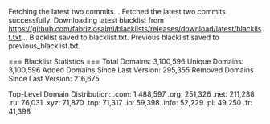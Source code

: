 Fetching the latest two commits...
Fetched the latest two commits successfully.
Downloading latest blacklist from https://github.com/fabriziosalmi/blacklists/releases/download/latest/blacklist.txt...
Blacklist saved to blacklist.txt.
Previous blacklist saved to previous_blacklist.txt.

=== Blacklist Statistics ===
Total Domains: 3,100,596
Unique Domains: 3,100,596
Added Domains Since Last Version: 295,355
Removed Domains Since Last Version: 216,675

Top-Level Domain Distribution:
  .com: 1,488,597
  .org: 251,326
  .net: 211,238
  .ru: 76,031
  .xyz: 71,870
  .top: 71,317
  .io: 59,398
  .info: 52,229
  .pl: 49,250
  .fr: 41,398
